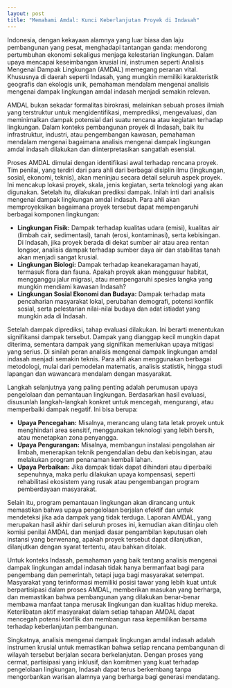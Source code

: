 ```yaml
---
layout: post
title: "Memahami Amdal: Kunci Keberlanjutan Proyek di Indasah"
---
```


Indonesia, dengan kekayaan alamnya yang luar biasa dan laju pembangunan yang pesat, menghadapi tantangan ganda: mendorong pertumbuhan ekonomi sekaligus menjaga kelestarian lingkungan. Dalam upaya mencapai keseimbangan krusial ini, instrumen seperti Analisis Mengenai Dampak Lingkungan (AMDAL) memegang peranan vital. Khususnya di daerah seperti Indasah, yang mungkin memiliki karakteristik geografis dan ekologis unik, pemahaman mendalam mengenai analisis mengenai dampak lingkungan amdal indasah menjadi semakin relevan.

AMDAL bukan sekadar formalitas birokrasi, melainkan sebuah proses ilmiah yang terstruktur untuk mengidentifikasi, memprediksi, mengevaluasi, dan meminimalkan dampak potensial dari suatu rencana atau kegiatan terhadap lingkungan. Dalam konteks pembangunan proyek di Indasah, baik itu infrastruktur, industri, atau pengembangan kawasan, pemahaman mendalam mengenai bagaimana analisis mengenai dampak lingkungan amdal indasah dilakukan dan diinterpretasikan sangatlah esensial.

Proses AMDAL dimulai dengan identifikasi awal terhadap rencana proyek. Tim penilai, yang terdiri dari para ahli dari berbagai disiplin ilmu (lingkungan, sosial, ekonomi, teknis), akan meninjau secara detail seluruh aspek proyek. Ini mencakup lokasi proyek, skala, jenis kegiatan, serta teknologi yang akan digunakan. Setelah itu, dilakukan prediksi dampak. Inilah inti dari analisis mengenai dampak lingkungan amdal indasah. Para ahli akan memproyeksikan bagaimana proyek tersebut dapat mempengaruhi berbagai komponen lingkungan:

*   **Lingkungan Fisik:** Dampak terhadap kualitas udara (emisi), kualitas air (limbah cair, sedimentasi), tanah (erosi, kontaminasi), serta kebisingan. Di Indasah, jika proyek berada di dekat sumber air atau area rentan longsor, analisis dampak terhadap sumber daya air dan stabilitas tanah akan menjadi sangat krusial.
*   **Lingkungan Biologi:** Dampak terhadap keanekaragaman hayati, termasuk flora dan fauna. Apakah proyek akan menggusur habitat, mengganggu jalur migrasi, atau mempengaruhi spesies langka yang mungkin mendiami kawasan Indasah?
*   **Lingkungan Sosial Ekonomi dan Budaya:** Dampak terhadap mata pencaharian masyarakat lokal, perubahan demografi, potensi konflik sosial, serta pelestarian nilai-nilai budaya dan adat istiadat yang mungkin ada di Indasah.

Setelah dampak diprediksi, tahap evaluasi dilakukan. Ini berarti menentukan signifikansi dampak tersebut. Dampak yang dianggap kecil mungkin dapat diterima, sementara dampak yang signifikan memerlukan upaya mitigasi yang serius. Di sinilah peran analisis mengenai dampak lingkungan amdal indasah menjadi semakin teknis. Para ahli akan menggunakan berbagai metodologi, mulai dari pemodelan matematis, analisis statistik, hingga studi lapangan dan wawancara mendalam dengan masyarakat.

Langkah selanjutnya yang paling penting adalah perumusan upaya pengelolaan dan pemantauan lingkungan. Berdasarkan hasil evaluasi, disusunlah langkah-langkah konkret untuk mencegah, mengurangi, atau memperbaiki dampak negatif. Ini bisa berupa:

*   **Upaya Pencegahan:** Misalnya, merancang ulang tata letak proyek untuk menghindari area sensitif, menggunakan teknologi yang lebih bersih, atau menetapkan zona penyangga.
*   **Upaya Pengurangan:** Misalnya, membangun instalasi pengolahan air limbah, menerapkan teknik pengendalian debu dan kebisingan, atau melakukan program penanaman kembali lahan.
*   **Upaya Perbaikan:** Jika dampak tidak dapat dihindari atau diperbaiki sepenuhnya, maka perlu dilakukan upaya kompensasi, seperti rehabilitasi ekosistem yang rusak atau pengembangan program pemberdayaan masyarakat.

Selain itu, program pemantauan lingkungan akan dirancang untuk memastikan bahwa upaya pengelolaan berjalan efektif dan untuk mendeteksi jika ada dampak yang tidak terduga. Laporan AMDAL, yang merupakan hasil akhir dari seluruh proses ini, kemudian akan ditinjau oleh komisi penilai AMDAL dan menjadi dasar pengambilan keputusan oleh instansi yang berwenang, apakah proyek tersebut dapat dilanjutkan, dilanjutkan dengan syarat tertentu, atau bahkan ditolak.

Untuk konteks Indasah, pemahaman yang baik tentang analisis mengenai dampak lingkungan amdal indasah tidak hanya bermanfaat bagi para pengembang dan pemerintah, tetapi juga bagi masyarakat setempat. Masyarakat yang terinformasi memiliki posisi tawar yang lebih kuat untuk berpartisipasi dalam proses AMDAL, memberikan masukan yang berharga, dan memastikan bahwa pembangunan yang dilakukan benar-benar membawa manfaat tanpa merusak lingkungan dan kualitas hidup mereka. Keterlibatan aktif masyarakat dalam setiap tahapan AMDAL dapat mencegah potensi konflik dan membangun rasa kepemilikan bersama terhadap keberlanjutan pembangunan.

Singkatnya, analisis mengenai dampak lingkungan amdal indasah adalah instrumen krusial untuk memastikan bahwa setiap rencana pembangunan di wilayah tersebut berjalan secara berkelanjutan. Dengan proses yang cermat, partisipasi yang inklusif, dan komitmen yang kuat terhadap pengelolaan lingkungan, Indasah dapat terus berkembang tanpa mengorbankan warisan alamnya yang berharga bagi generasi mendatang.
